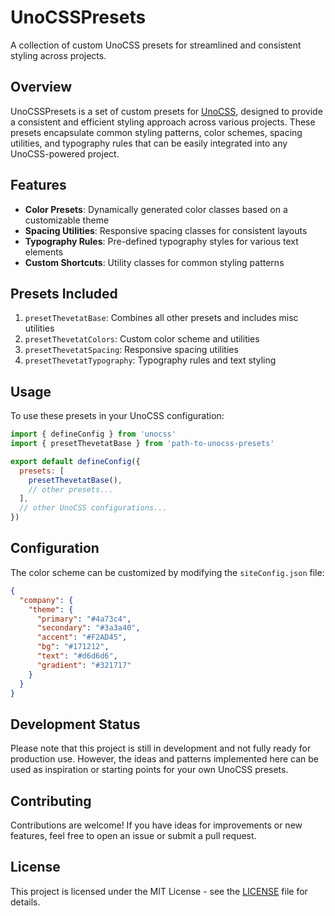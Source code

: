 # UnoCSSPresets

A collection of custom UnoCSS presets for streamlined and consistent styling across projects.

## Overview

UnoCSSPresets is a set of custom presets for [UnoCSS](https://github.com/unocss/unocss), designed to provide a consistent and efficient styling approach across various projects. These presets encapsulate common styling patterns, color schemes, spacing utilities, and typography rules that can be easily integrated into any UnoCSS-powered project.

## Features

- **Color Presets**: Dynamically generated color classes based on a customizable theme
- **Spacing Utilities**: Responsive spacing classes for consistent layouts
- **Typography Rules**: Pre-defined typography styles for various text elements
- **Custom Shortcuts**: Utility classes for common styling patterns

## Presets Included

1. `presetThevetatBase`: Combines all other presets and includes misc utilities
2. `presetThevetatColors`: Custom color scheme and utilities
3. `presetThevetatSpacing`: Responsive spacing utilities
4. `presetThevetatTypography`: Typography rules and text styling

## Usage

To use these presets in your UnoCSS configuration:

```javascript
import { defineConfig } from 'unocss'
import { presetThevetatBase } from 'path-to-unocss-presets'

export default defineConfig({
  presets: [
    presetThevetatBase(),
    // other presets...
  ],
  // other UnoCSS configurations...
})
```

## Configuration

The color scheme can be customized by modifying the `siteConfig.json` file:

```json
{
  "company": {
    "theme": {
      "primary": "#4a73c4",
      "secondary": "#3a3a40",
      "accent": "#F2AD45",
      "bg": "#171212",
      "text": "#d6d6d6",
      "gradient": "#321717"
    }
  }
}
```

## Development Status

Please note that this project is still in development and not fully ready for production use. However, the ideas and patterns implemented here can be used as inspiration or starting points for your own UnoCSS presets.

## Contributing

Contributions are welcome! If you have ideas for improvements or new features, feel free to open an issue or submit a pull request.

## License

This project is licensed under the MIT License - see the [LICENSE](LICENSE) file for details.
